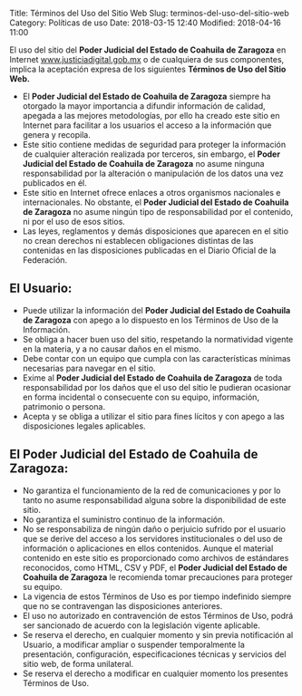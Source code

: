 Title: Términos del Uso del Sitio Web
Slug: terminos-del-uso-del-sitio-web
Category: Políticas de uso
Date: 2018-03-15 12:40
Modified: 2018-04-16 11:00

El uso del sitio del **Poder Judicial del Estado de Coahuila de Zaragoza** en Internet www.justiciadigital.gob.mx o de cualquiera de sus componentes, implica la aceptación expresa de los siguientes **Términos de Uso del Sitio Web.**

- El **Poder Judicial del Estado de Coahuila de Zaragoza** siempre ha otorgado la mayor importancia a difundir información de calidad, apegada a las mejores metodologías, por ello ha creado este sitio en Internet para facilitar a los usuarios el acceso a la información que genera y recopila.
- Este sitio contiene medidas de seguridad para proteger la información de cualquier alteración realizada por terceros, sin embargo, el **Poder Judicial del Estado de Coahuila de Zaragoza** no asume ninguna responsabilidad por la alteración o manipulación de los datos una vez publicados en él.
- Este sitio en Internet ofrece enlaces a otros organismos nacionales e internacionales. No obstante, el **Poder Judicial del Estado de Coahuila de Zaragoza** no asume ningún tipo de responsabilidad por el contenido, ni por el uso de esos sitios.
- Las leyes, reglamentos y demás disposiciones que aparecen en el sitio no crean derechos ni establecen obligaciones distintas de las contenidas en las disposiciones publicadas en el Diario Oficial de la Federación.

## El Usuario:

- Puede utilizar la información del **Poder Judicial del Estado de Coahuila de Zaragoza** con apego a lo dispuesto en los Términos de Uso de la Información.
- Se obliga a hacer buen uso del sitio, respetando la normatividad vigente en la materia, y a no causar daños en el mismo.
- Debe contar con un equipo que cumpla con las características mínimas necesarias para navegar en el sitio.
- Exime al **Poder Judicial del Estado de Coahuila de Zaragoza** de toda responsabilidad por los daños que el uso del sitio le pudieran ocasionar en forma incidental o consecuente con su equipo, información, patrimonio o persona.
- Acepta y se obliga a utilizar el sitio para fines lícitos y con apego a las disposiciones legales aplicables.

## El Poder Judicial del Estado de Coahuila de Zaragoza:

- No garantiza el funcionamiento de la red de comunicaciones y por lo tanto no asume responsabilidad alguna sobre la disponibilidad de este sitio.
- No garantiza el suministro continuo de la información.
- No se responsabiliza de ningún daño o perjuicio sufrido por el usuario que se derive del acceso a los servidores institucionales o del uso de información o aplicaciones en ellos contenidos. Aunque el material contenido en este sitio es proporcionado como archivos de estándares reconocidos, como HTML, CSV y PDF, el **Poder Judicial del Estado de Coahuila de Zaragoza** le recomienda tomar precauciones para proteger su equipo.
- La vigencia de estos Términos de Uso es por tiempo indefinido siempre que no se contravengan las disposiciones anteriores.
- El uso no autorizado en contravención de estos Términos de Uso, podrá ser sancionado de acuerdo con la legislación vigente aplicable.
- Se reserva el derecho, en cualquier momento y sin previa notificación al Usuario, a modificar ampliar o suspender temporalmente la presentación, configuración, especificaciones técnicas y servicios del sitio web, de forma unilateral.
- Se reserva el derecho a modificar en cualquier momento los presentes Términos de Uso.
